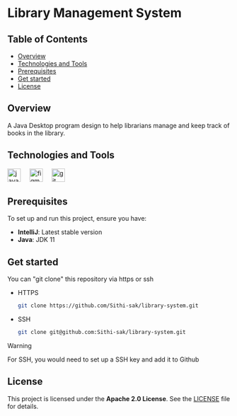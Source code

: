# Library Management System

## Table of Contents
- [Overview](#overview)
- [Technologies and Tools](#technologies-and-tools)
- [Prerequisites](#prerequisites)
- [Get started](#get-started)
- [License](#license)

## Overview
A Java Desktop program design to help librarians manage and keep track of books in the library.

## Technologies and Tools

<div align="left">
  <img src="https://cdn.jsdelivr.net/gh/devicons/devicon/icons/java/java-original.svg" height="30" alt="java logo"  />
  <img width="12" />
  <img src="https://cdn.jsdelivr.net/gh/devicons/devicon/icons/mysql/mysql-original.svg" height="30" alt="figma logo"  />
  <img width="12" />
  <img src="https://cdn.jsdelivr.net/gh/devicons/devicon/icons/git/git-original.svg" height="30" alt="git logo"  />
  <img width="12" />
</div>

## Prerequisites

To set up and run this project, ensure you have:

- **IntelliJ**: Latest stable version
- **Java**: JDK 11

## Get started
You can "git clone" this repository via https or ssh
* HTTPS
  ```sh
  git clone https://github.com/Sithi-sak/library-system.git
  ```
* SSH
  ```sh
  git clone git@github.com:Sithi-sak/library-system.git
  ```

> [!WARNING]
> For SSH, you would need to set up a SSH key and add it to Github

## License
This project is licensed under the **Apache 2.0 License**. See the [LICENSE](LICENSE) file for details.
